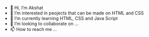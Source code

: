 - 👋 Hi, I’m Akshat
- 👀 I’m interested in peojects that can be made on HTML and CSS
- 🌱 I’m currently learning HTML, CSS and Java Script
- 💞️ I’m looking to collaborate on ...
- 📫 How to reach me ...

<!---
XxTITAN45xX/XxTITAN45xX is a ✨ special ✨ repository because its `README.md` (this file) appears on your GitHub profile.
You can click the Preview link to take a look at your changes.
--->

